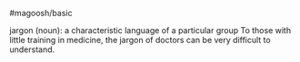 #magoosh/basic

jargon (noun): a characteristic language of a particular group 
To those with little training in medicine, the jargon of doctors can be very difficult to understand. 

